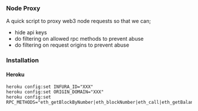 ### Node Proxy

A quick script to proxy web3 node requests so that we can;

- hide api keys
- do filtering on allowed rpc methods to prevent abuse
- do filtering on request origins to prevent abuse

### Installation

#### Heroku

```
heroku config:set INFURA_ID="XXX"
heroku config:set ORIGIN_DOMAIN="XXX"
heroku config:set RPC_METHODS="eth_getBlockByNumber|eth_blockNumber|eth_call|eth_getBalance"
```